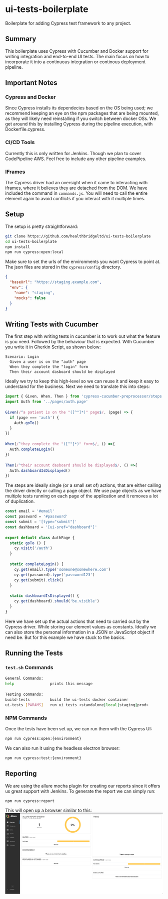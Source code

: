 # ui-tests-boilerplate
Boilerplate for adding Cypress test framework to any project.

## Summary
This boilerplate uses Cypress with Cucumber and Docker support for writing integration and end-to-end UI tests. The main focus on how to incorporate it into a continuous integration or continous deployment pipeline.

## Important Notes
### Cypress and Docker
Since Cypress installs its dependecies based on the OS being used; we recommend keeping an eye on the npm packages that are being mounted, as they will likely need reinstalling if you switch between docker OSs. We get around this by installing Cypress during the pipeline execution, with Dockerfile.cypress.

### CI/CD Tools
Currently this is only written for Jenkins. Though we plan to cover CodePipeline AWS. Feel free to include any other pipeline examples.

### IFrames
The Cypress driver had an oversight when it came to interacting with iframes, where it believes they are detached from the DOM. We have included the command in `commands.js`. You will need to call the entire element again to avoid conflicts if you interact with it multiple times.

## Setup
The setup is pretty straightforward:
```bash
git clone https://github.com/healthbridgeltd/ui-tests-boilerplate
cd ui-tests-boilerplate
npm install
npm run cypress:open:local
```
Make sure to set the urls of the environments you want Cypress to point at. The json files are stored in the `cypress/config` directory.

```json
{
  "baseUrl": "https://staging.example.com",
  "env": {
    "name": "staging",
    "mocks": false
  }
}
```
## Writing Tests with Cucumber
The first step with writing tests in cucumber is to work out what the feature is you need. Followed by the behaviour that is expected. With Cucumber you write it in Gherkin Script, as shown below:
```gherkin
Scenario: Login
  Given a user is on the "auth" page 
  When they complete the "login" form
  Then their account dasboard should be displayed
```
Ideally we try to keep this high-level so we can reuse it and keep it easy to understand for the business.
Next we need to translate this into steps:
```javascript
import { Given, When, Then } from 'cypress-cucumber-preprocessor/steps'
import Auth from '../pages/auth.page'

Given(/^a patient is on the "([^"]*)" page$/, (page) => {
  if (page === 'auth') {
    Auth.goTo()
  }
})

When(/^they complete the "([^"]*)" form$/, () =>{
  Auth.completeLogin()
})

Then(/^their account dasboard should be displayed$/, () =>{
  Auth.dashboardIsDisplayed()
})
```
The steps are ideally single (or a small set of) actions, that are either calling the driver directly or calling a page object. We use page objects as we have multiple tests running on each page of the application and it removes a lot of duplication.
```javascript
const email = '#email'
const password = '#password'
const submit = '[type="submit"]'
const dashboard = '[ui-sref="dashboard"]'

export default class AuthPage {
  static goTo () {
    cy.visit('/auth')
  }

  static completeLogin() {
    cy.get(email).type('someone@somewhere.com')
    cy.get(password).type('password123')
    cy.get(submit).click()
  }

  static dashboardIsDisplayed() {
    cy.get(dashboard).should('be.visible')
  }
}
```
Here we have set up the actual actions that need to carried out by the Cypress driver. While storing our element values as constants. Ideally we can also store the personal information in a JSON or JavaScript object if need be. But for this example we have stuck to the basics.
## Running the Tests
### `test.sh` Commands
```bash
General Commands:
help                prints this message

Testing commands:
build-tests         build the ui-tests docker container
ui-tests [PARAMS]   run ui tests <standalone|local|staging|prod>

```
### NPM Commands
Once the tests have been set up, we can run them with the Cypress UI: 
```bash
npm run cypress:open:{environment}
```
We can also run it using the headless electron browser:
```bash
npm run cypress:test:{environment}
```
## Reporting
We are using the allure mocha plugin for creating our reports since it offers us great support with Jenkins. To generate the report we can simply run:
```bash
npm run cypress:report
```
This will open up a browser similar to this:
![Allure](docs/allure.png)
